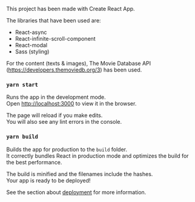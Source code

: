 This project has been made with Create React App.

The libraries that have been used are:

- React-async
- React-infinite-scroll-component
- React-modal
- Sass (styling)

For the content (texts & images), The Movie Database API (https://developers.themoviedb.org/3) has been used.


### `yarn start`

Runs the app in the development mode.\
Open [http://localhost:3000](http://localhost:3000) to view it in the browser.

The page will reload if you make edits.\
You will also see any lint errors in the console.

### `yarn build`

Builds the app for production to the `build` folder.\
It correctly bundles React in production mode and optimizes the build for the best performance.

The build is minified and the filenames include the hashes.\
Your app is ready to be deployed!

See the section about [deployment](https://facebook.github.io/create-react-app/docs/deployment) for more information.